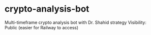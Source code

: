 # crypto-analysis-bot
Multi-timeframe crypto analysis bot with Dr. Shahid strategy Visibility: Public (easier for Railway to access)
